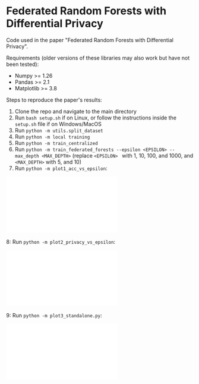 # Federated Random Forests with Differential Privacy

Code used in the paper "Federated Random Forests with Differential Privacy".

Requirements (older versions of these libraries may also work but have not been tested):
- Numpy >= 1.26
- Pandas >= 2.1
- Matplotlib >= 3.8

Steps to reproduce the paper's results:
1. Clone the repo and navigate to the main directory
2. Run `bash setup.sh` if on Linux, or follow the instructions inside the `setup.sh` file if on Windows/MacOS
3. Run `python -m utils.split_dataset`
4. Run `python -m local training`
5. Run `python -m train_centralized`
6. Run `python -m train_federated_forests --epsilon <EPSILON> --max_depth <MAX_DEPTH>` (replace `<EPSILON> ` with 1, 10, 100, and 1000, and `<MAX_DEPTH>` with 5, and 10)
7. Run `python -m plot1_acc_vs_epsilon`:

![image](fig/acc_vs_epsilon.pdf)

8: Run `python -m plot2_privacy_vs_epsilon`:

![image](fig/privacy_vs_epsilon.pdf)

9: Run `python -m plot3_standalone.py`:

![image](fig/acc_standalone.pdf)